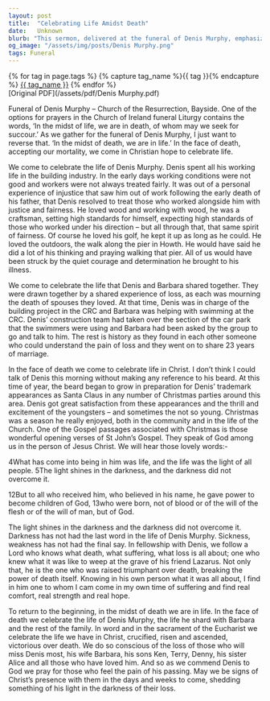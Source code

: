 ```yaml
---
layout: post
title:  "Celebrating Life Amidst Death"
date:   Unknown
blurb: "This sermon, delivered at the funeral of Denis Murphy, emphasizes the celebration of life even in the face of death. It highlights Denis's life, his work in the building industry, his love for golf and outdoors, and his devotion to his family. The sermon also celebrates the life Denis shared with his wife Barbara, their shared experience of loss, and their 23 years of marriage. It concludes with the message of hope and life in Christ, even in the face of death."
og_image: "/assets/img/posts/Denis Murphy.png"
tags: Funeral
---    
```

<div class="tag-pills">
  {% for tag in page.tags %}
    {% capture tag_name %}{{ tag }}{% endcapture %}
    <a href="{{ site.baseurl }}/tag/{{ tag_name | slugify }}" class="tag-pill">{{ tag_name }}</a>
  {% endfor %}
</div>
[Original PDF](/assets/pdf/Denis Murphy.pdf)

Funeral of Denis Murphy – Church of the Resurrection, Bayside. One of the options for prayers in the Church of Ireland funeral Liturgy contains the words, ‘In the midst of life, we are in death, of whom may we seek for succour.’ As we gather for the funeral of Denis Murphy, I just want to reverse that. ‘In the midst of death, we are in life.’ In the face of death, accepting our mortality, we come in Christian hope to celebrate life.

We come to celebrate the life of Denis Murphy. Denis spent all his working life in the building industry. In the early days working conditions were not good and workers were not always treated fairly. It was out of a personal experience of injustice that saw him out of work following the early death of his father, that Denis resolved to treat those who worked alongside him with justice and fairness. He loved wood and working with wood, he was a craftsman, setting high standards for himself, expecting high standards of those who worked under his direction – but all through that, that same spirit of fairness. Of course he loved his golf, he kept it up as long as he could. He loved the outdoors, the walk along the pier in Howth. He would have said he did a lot of his thinking and praying walking that pier. All of us would have been struck by the quiet courage and determination he brought to his illness.

We come to celebrate the life that Denis and Barbara shared together. They were drawn together by a shared experience of loss, as each was mourning the death of spouses they loved. At that time, Denis was in charge of the building project in the CRC and Barbara was helping with swimming at the CRC. Denis’ construction team had taken over the section of the car park that the swimmers were using and Barbara had been asked by the group to go and talk to him. The rest is history as they found in each other someone who could understand the pain of loss and they went on to share 23 years of marriage.

In the face of death we come to celebrate life in Christ. I don’t think I could talk of Denis this morning without making any reference to his beard. At this time of year, the beard began to grow in preparation for Denis’ trademark appearances as Santa Claus in any number of Christmas parties around this area. Denis got great satisfaction from these appearances and the thrill and excitement of the youngsters – and sometimes the not so young. Christmas was a season he really enjoyed, both in the community and in the life of the Church. One of the Gospel passages associated with Christmas is those wonderful opening verses of St John’s Gospel. They speak of God among us in the person of Jesus Christ. We will hear those lovely words:-

4What has come into being in him was life, and the life was the light of all people. 5The light shines in the darkness, and the darkness did not overcome it.

12But to all who received him, who believed in his name, he gave power to become children of God, 13who were born, not of blood or of the will of the flesh or of the will of man, but of God.

The light shines in the darkness and the darkness did not overcome it. Darkness has not had the last word in the life of Denis Murphy. Sickness, weakness has not had the final say. In fellowship with Denis, we follow a Lord who knows what death, what suffering, what loss is all about; one who knew what it was like to weep at the grave of his friend Lazarus. Not only that, he is the one who was raised triumphant over death, breaking the power of death itself. Knowing in his own person what it was all about, I find in him one to whom I cam come in my own time of suffering and find real comfort, real strength and real hope.

To return to the beginning, in the midst of death we are in life. In the face of death we celebrate the life of Denis Murphy, the life he shard with Barbara and the rest of the family. In word and in the sacrament of the Eucharist we celebrate the life we have in Christ, crucified, risen and ascended, victorious over death. We do so conscious of the loss of those who will miss Denis most, his wife Barbara, his sons Ken, Terry, Denny, his sister Alice and all those who have loved him. And so as we commend Denis to God we pray for those who feel the pain of his passing. May we be signs of Christ’s presence with them in the days and weeks to come, shedding something of his light in the darkness of their loss.
